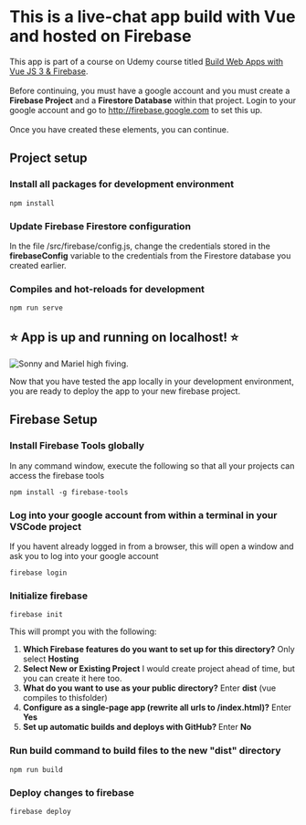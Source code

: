 # This is a live-chat app build with Vue and hosted on Firebase

This app is part of a course on Udemy course titled [Build Web Apps with Vue JS 3 & Firebase](https://www.udemy.com/course/build-web-apps-with-vuejs-firebase/). 
<br/><br/>
Before continuing, you must have a google account and you must create a <b>Firebase Project</b> and a <b>Firestore Database</b> within that project. Login to your google account and go to http://firebase.google.com to set this up.
<br/><br/>
Once you have created these elements, you can continue.
<br/>
## Project setup

### Install all packages for development environment
```
npm install
```

### Update Firebase Firestore configuration
In the file /src/firebase/config.js, change the credentials stored in the <b>firebaseConfig</b> variable to the credentials from the Firestore database you created earlier.

### Compiles and hot-reloads for development
```
npm run serve 
```

## ⭐ App is up and running on localhost! ⭐

![Sonny and Mariel high fiving.](https://content.codecademy.com/courses/learn-cpp/community-challenge/highfive.gif 'High Five')

Now that you have tested the app locally in your development environment, you are ready to deploy the app to your new firebase project.

## Firebase Setup

### Install Firebase Tools globally
In any command window, execute the following so that all your projects can access the firebase tools
```
npm install -g firebase-tools
``` 

### Log into your google account from within a terminal in your VSCode project
If you havent already logged in from a browser, this will open a window and ask you to log into your google account 
```
firebase login
```

### Initialize firebase
```
firebase init
``` 
This will prompt you with the following:
1. <b>Which Firebase features do you want to set up for this directory?</b> Only select <b>Hosting</b>
2. <b>Select New or Existing Project</b> I would create project ahead of time, but you can create it here too. 
3. <b>What do you want to use as your public directory?</b> Enter <b>dist</b> (vue compiles to thisfolder)
4. <b>Configure as a single-page app (rewrite all urls to /index.html)?</b> Enter <b>Yes</b>
5. <b>Set up automatic builds and deploys with GitHub? </b> Enter <b>No</b>

### Run build command to build files to the new "dist" directory
```
npm run build
```

### Deploy changes to firebase
```
firebase deploy
```
